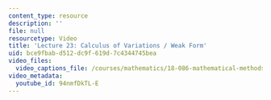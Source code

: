 ```yaml
---
content_type: resource
description: ''
file: null
resourcetype: Video
title: 'Lecture 23: Calculus of Variations / Weak Form'
uid: bce9fbab-d512-dc9f-619d-7c4344745bea
video_files:
  video_captions_file: /courses/mathematics/18-086-mathematical-methods-for-engineers-ii-spring-2006/video-lectures/lecture-23-calculus-of-variations-weak-form/94nmfDkTL-E.vtt
video_metadata:
  youtube_id: 94nmfDkTL-E
---
```

